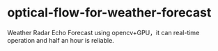 # optical-flow-for-weather-forecast
Weather Radar Echo Forecast using opencv+GPU，it can real-time operation and half an hour is reliable.
